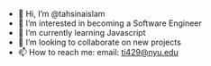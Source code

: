 - 👋 Hi, I’m @tahsinaislam
- 👀 I’m interested in becoming a Software Engineer
- 🌱 I’m currently learning Javascript
- 💞️ I’m looking to collaborate on new projects
- 📫 How to reach me: email: ti429@nyu.edu

<!---
tahsinaislam/tahsinaislam is a ✨ special ✨ repository because its `README.md` (this file) appears on your GitHub profile.
You can click the Preview link to take a look at your changes.
--->
